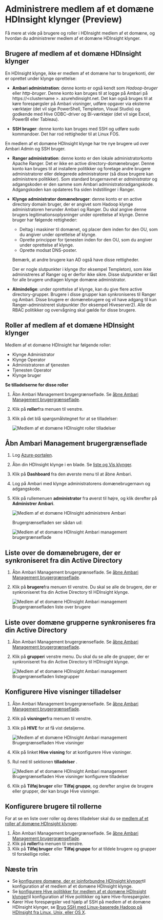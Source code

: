 <properties
    pageTitle="Administrere medlem af et domæne HDInsight klynger | Microsoft Azure"
    description="Lær, hvordan du administrerer medlem af et domæne HDInsight klynger"
    services="hdinsight"
    documentationCenter=""
    authors="saurinsh"
    manager="jhubbard"
    editor="cgronlun"
    tags=""/>

<tags
    ms.service="hdinsight"
    ms.devlang="na"
    ms.topic="article"
    ms.tgt_pltfrm="na"
    ms.workload="big-data"
    ms.date="10/25/2016"
    ms.author="saurinsh"/>

# <a name="manage-domain-joined-hdinsight-clusters-preview"></a>Administrere medlem af et domæne HDInsight klynger (Preview)



Få mere at vide på brugere og roller i HDInsight medlem af et domæne, og hvordan du administrerer medlem af et domæne HDInsight klynger.

## <a name="users-of-domain-joined-hdinsight-clusters"></a>Brugere af medlem af et domæne HDInsight klynger

En HDInsight klynge, ikke er medlem af et domæne har to brugerkonti, der er oprettet under klynge oprettelse:

- **Ambari administration**: denne konto er også kendt som *Hadoop-bruger* eller *http-bruger*. Denne konto kan bruges til at logge på Ambari på https://&lt;clustername >. azurehdinsight.net. Det kan også bruges til at køre forespørgsler på Ambari visninger, udføre opgaver via eksterne værktøjer (det vil sige PowerShell, Templeton, Visual Studio) og godkende med Hive ODBC-driver og BI-værktøjer (det vil sige Excel, PowerBI eller Tableau).

- **SSH bruger**: denne konto kan bruges med SSH og udføre sudo kommandoer. Det har rod rettigheder til at Linux FOS.

En medlem af et domæne HDInsight klynge har tre nye brugere ud over Ambari Admin og SSH bruger.

- **Ranger administration**: denne konto er den lokale administratorkonto Apache Ranger. Det er ikke en active directory-domænebruger. Denne konto kan bruges til at installere politikker og foretage andre brugere administratorer eller delegerede administratorer (så disse brugere kan administrere politikker). Som standard brugernavnet er *administrator* og adgangskoden er den samme som Ambari administratoradgangskode. Adgangskoden kan opdateres fra siden Indstillinger i Ranger.

- **Klynge administrator domænebruger**: denne konto er en active directory domain bruger, der er angivet som Hadoop klynge administratoren herunder Ambari og Ranger. Du skal angive denne brugers legitimationsoplysninger under oprettelse af klynge. Denne bruger har følgende rettigheder:

    - Deltag i maskiner til domænet, og placer dem inden for den OU, som du angiver under oprettelse af klynge.
    - Oprette principper for tjenesten inden for den OU, som du angiver under oprettelse af klynge. 
    - Oprette modsat DNS-poster.

    Bemærk, at andre brugere kan AD også have disse rettigheder. 

    Der er nogle slutpunkter i klynge (for eksempel Templeton), som ikke administreres af Ranger og er derfor ikke sikre. Disse slutpunkter er låst for alle brugere undtagen klynge domæne administrator. 

- **Almindelige**: under oprettelse af klynge, kan du give flere active directory-grupper. Brugere i disse grupper kan synkroniseres til Ranger og Ambari. Disse brugere er domænebrugere og vil have adgang til kun Ranger-administreret slutpunkter (for eksempel Hiveserver2). Alle de RBAC politikker og overvågning skal gælde for disse brugere.

## <a name="roles-of-domain-joined-hdinsight-clusters"></a>Roller af medlem af et domæne HDInsight klynger

Medlem af et domæne HDInsight har følgende roller:

- Klynge Administrator
- Klynge Operator
- Administratoren af tjenesten
- Tjenesten Operator
- Klynge bruger

**Se tilladelserne for disse roller**

1. Åbn Ambari Management brugergrænseflade.  Se [åbne Ambari Management brugergrænseflade](#open-the-ambari-management-ui).
2. Klik på **roller**fra menuen til venstre.
3. Klik på det blå spørgsmålstegnet for at se tilladelser:

    ![Medlem af et domæne HDInsight roller tilladelser](./media/hdinsight-domain-joined-manage/hdinsight-domain-joined-roles-permissions.png)

## <a name="open-the-ambari-management-ui"></a>Åbn Ambari Management brugergrænseflade

1. Log [Azure-portalen](https://portal.azure.com).
2. Åbn din HDInsight klynge i en blade. Se [liste og Vis klynger](hdinsight-administer-use-management-portal.md#list-and-show-clusters).
3. Klik på **Dashboard** fra den øverste menu til at åbne Ambari.
4. Log på Ambari med klynge administratorens domænebrugernavn og adgangskode.
5. Klik på rullemenuen **administrator** fra øverst til højre, og klik derefter på **Administrer Ambari**.

    ![Medlem af et domæne HDInsight administrere Ambari](./media/hdinsight-domain-joined-manage/hdinsight-domain-joined-manage-ambari.png)

    Brugergrænsefladen ser sådan ud:

    ![Medlem af et domæne HDInsight Ambari management brugergrænseflade](./media/hdinsight-domain-joined-manage/hdinsight-domain-joined-ambari-management-ui.png)

## <a name="list-the-domain-users-synchronized-from-your-active-directory"></a>Liste over de domænebrugere, der er synkroniseret fra din Active Directory

1. Åbn Ambari Management brugergrænseflade.  Se [åbne Ambari Management brugergrænseflade](#open-the-ambari-management-ui).
2. Klik på **brugere**fra menuen til venstre. Du skal se alle de brugere, der er synkroniseret fra din Active Directory til HDInsight klynge.

    ![Medlem af et domæne HDInsight Ambari management Brugergrænsefladen liste over brugere](./media/hdinsight-domain-joined-manage/hdinsight-domain-joined-ambari-management-ui-users.png)

## <a name="list-the-domain-groups-synchronized-from-your-active-directory"></a>Liste over domæne grupperne synkroniseres fra din Active Directory

1. Åbn Ambari Management brugergrænseflade.  Se [åbne Ambari Management brugergrænseflade](#open-the-ambari-management-ui).
2. Klik på **grupper**i venstre menu. Du skal du se alle de grupper, der er synkroniseret fra din Active Directory til HDInsight klynge.

    ![Medlem af et domæne HDInsight Ambari management Brugergrænsefladen listegrupper](./media/hdinsight-domain-joined-manage/hdinsight-domain-joined-ambari-management-ui-groups.png)


## <a name="configure-hive-views-permissions"></a>Konfigurere Hive visninger tilladelser

1. Åbn Ambari Management brugergrænseflade.  Se [åbne Ambari Management brugergrænseflade](#open-the-ambari-management-ui).
2. Klik på **visninger**fra menuen til venstre.
3. Klik på **HIVE** for at få vist detaljerne.

    ![Medlem af et domæne HDInsight Ambari management Brugergrænsefladen Hive visninger](./media/hdinsight-domain-joined-manage/hdinsight-domain-joined-ambari-management-ui-hive-views.png)

4. Klik på linket **Hive visning** for at konfigurere Hive visninger.
5. Rul ned til sektionen **tilladelser** .

    ![Medlem af et domæne HDInsight Ambari management Brugergrænsefladen Hive visninger konfigurere tilladelser](./media/hdinsight-domain-joined-manage/hdinsight-domain-joined-ambari-management-ui-hive-views-permissions.png)

6. Klik på **Tilføj bruger** eller **Tilføj gruppe**, og derefter angive de brugere eller grupper, der kan bruge Hive visninger. 

## <a name="configure-users-for-the-roles"></a>Konfigurere brugere til rollerne

 For at se en liste over roller og deres tilladelser skal du se [medlem af et roller af domæne HDInsight klynger](#roles-of-domain---joined-hdinsight-clusters).

1. Åbn Ambari Management brugergrænseflade.  Se [åbne Ambari Management brugergrænseflade](#open-the-ambari-management-ui).
2. Klik på **roller**fra menuen til venstre.
3. Klik på **Tilføj bruger** eller **Tilføj gruppe** for at tildele brugere og grupper til forskellige roller.
 
## <a name="next-steps"></a>Næste trin

- Se [konfigurere domæne, der er joinforbundne HDInsight klynger](hdinsight-domain-joined-configure.md)til konfiguration af et medlem af et domæne HDInsight klynge.
- Se [konfigurere Hive politikker for medlem af et domæne HDInsight klynger](hdinsight-domain-joined-run-hive.md)til konfiguration af Hive politikker og køre Hive-forespørgsler.
- Kører Hive forespørgsler ved hjælp af SSH på medlem af et domæne HDInsight klynger, se [Brug SSH med Linux-baserede Hadoop på HDInsight fra Linux, Unix, eller OS X](hdinsight-hadoop-linux-use-ssh-unix.md#connect-to-a-domain-joined-hdinsight-cluster).
